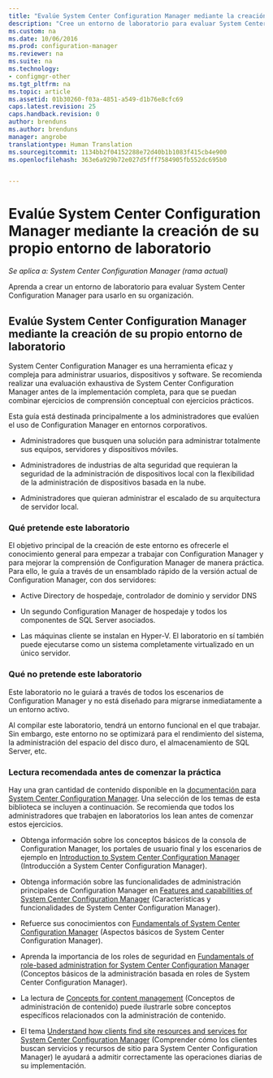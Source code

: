 ```yaml
---
title: "Evalúe System Center Configuration Manager mediante la creación de su propio entorno de laboratorio"
description: "Cree un entorno de laboratorio para evaluar System Center Configuration Manager para usarlo en la organización."
ms.custom: na
ms.date: 10/06/2016
ms.prod: configuration-manager
ms.reviewer: na
ms.suite: na
ms.technology:
- configmgr-other
ms.tgt_pltfrm: na
ms.topic: article
ms.assetid: 01b30260-f03a-4851-a549-d1b76e8cfc69
caps.latest.revision: 25
caps.handback.revision: 0
author: brenduns
ms.author: brenduns
manager: angrobe
translationtype: Human Translation
ms.sourcegitcommit: 1134bb2f04152288e72d40b1b1083f415cb4e900
ms.openlocfilehash: 363e6a929b72e027d5fff7584905fb552dc695b0


---
```

# <a name="evaluate-system-center-configuration-manager-by-building-your-own-lab-environment"></a>Evalúe System Center Configuration Manager mediante la creación de su propio entorno de laboratorio

*Se aplica a: System Center Configuration Manager (rama actual)*

Aprenda a crear un entorno de laboratorio para evaluar System Center Configuration Manager para usarlo en su organización.  

## <a name="evaluate-system-center-configuration-manager-by-building-your-own-lab-environment"></a>Evalúe System Center Configuration Manager mediante la creación de su propio entorno de laboratorio  
 System Center Configuration Manager es una herramienta eficaz y compleja para administrar usuarios, dispositivos y software. Se recomienda realizar una evaluación exhaustiva de System Center Configuration Manager antes de la implementación completa, para que se puedan combinar ejercicios de comprensión conceptual con ejercicios prácticos.  

 Esta guía está destinada principalmente a los administradores que evalúen el uso de Configuration Manager en entornos corporativos.  

-   Administradores que busquen una solución para administrar totalmente sus equipos, servidores y dispositivos móviles.  

-   Administradores de industrias de alta seguridad que requieran la seguridad de la administración de dispositivos local con la flexibilidad de la administración de dispositivos basada en la nube.  

-   Administradores que quieran administrar el escalado de su arquitectura de servidor local.  

### <a name="what-this-lab-does"></a>Qué pretende este laboratorio  
 El objetivo principal de la creación de este entorno es ofrecerle el conocimiento general para empezar a trabajar con Configuration Manager y para mejorar la comprensión de Configuration Manager de manera práctica. Para ello, le guía a través de un ensamblado rápido de la versión actual de Configuration Manager, con dos servidores:  

-   Active Directory de hospedaje, controlador de dominio y servidor DNS  

-   Un segundo Configuration Manager de hospedaje y todos los componentes de SQL Server asociados.  

-   Las máquinas cliente se instalan en Hyper-V. El laboratorio en sí también puede ejecutarse como un sistema completamente virtualizado en un único servidor.  

### <a name="what-this-lab-does-not-do"></a>Qué no pretende este laboratorio  
 Este laboratorio no le guiará a través de todos los escenarios de Configuration Manager y no está diseñado para migrarse inmediatamente a un entorno activo.  

 Al compilar este laboratorio, tendrá un entorno funcional en el que trabajar. Sin embargo, este entorno no se optimizará para el rendimiento del sistema, la administración del espacio del disco duro, el almacenamiento de SQL Server, etc.  

###  <a name="a-namebkmkevalreca-recommended-reading-prior-to-beginning-the-lab"></a><a name="BKMK_EvalRec"></a> Lectura recomendada antes de comenzar la práctica  
 Hay una gran cantidad de contenido disponible en la [documentación para System Center Configuration Manager](http://docs.microsoft.com/sccm/). Una selección de los temas de esta biblioteca se incluyen a continuación. Se recomienda que todos los administradores que trabajen en laboratorios los lean antes de comenzar estos ejercicios.  

-   Obtenga información sobre los conceptos básicos de la consola de Configuration Manager, los portales de usuario final y los escenarios de ejemplo en [Introduction to System Center Configuration Manager](../../core/understand/introduction.md) (Introducción a System Center Configuration Manager).  

-   Obtenga información sobre las funcionalidades de administración principales de Configuration Manager en [Features and capabilities of System Center Configuration Manager](../../core/plan-design/changes/features-and-capabilities.md) (Características y funcionalidades de System Center Configuration Manager).  

-   Refuerce sus conocimientos con [Fundamentals of System Center Configuration Manager](../../core/understand/fundamentals.md) (Aspectos básicos de System Center Configuration Manager).  

-   Aprenda la importancia de los roles de seguridad en [Fundamentals of role-based administration for System Center Configuration Manager](../../core/understand/fundamentals-of-role-based-administration.md) (Conceptos básicos de la administración basada en roles de System Center Configuration Manager).  

-   La lectura de [Concepts for content management](../../core/plan-design/hierarchy/fundamental-concepts-for-content-management.md#bkmk_Concepts) (Conceptos de administración de contenido) puede ilustrarle sobre conceptos específicos relacionados con la administración de contenido.  

-   El tema [Understand how clients find site resources and services for System Center Configuration Manager](../../core/plan-design/hierarchy/understand-how-clients-find-site-resources-and-services.md) (Comprender cómo los clientes buscan servicios y recursos de sitio para System Center Configuration Manager) le ayudará a admitir correctamente las operaciones diarias de su implementación.  



<!--HONumber=Nov16_HO1-->


